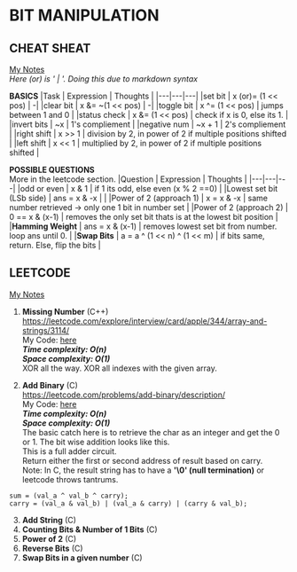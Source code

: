 # BIT MANIPULATION

## CHEAT SHEAT
[My Notes](https://drive.google.com/file/d/1yMp2blLH92lSgOJexTKLZR8p5Uy2qVIe/view?usp=sharing) <br />
*Here (or) is ' | '. Doing this due to markdown syntax* <br />

**BASICS**
|Task   | Expression  | Thoughts |
|---|---|---|
|set bit        | x (or)= (1 << pos)    | -|
|clear bit      | x &= ~(1 << pos)      | -|
|toggle bit     | x ^= (1 << pos)       | jumps between 1 and 0         |
|status check   | x &= (1 << pos)       | check if x is 0, else its 1.  |
|invert bits    | ~x                    | 1's compliement               |
|negative num   | ~x + 1                | 2's compliement               |
|right shift    | x >> 1                | division by 2, in power of 2 if multiple positions shifted    | 
|left shift     | x << 1                | multiplied by 2, in power of 2 if multiple positions shifted  |

**POSSIBLE QUESTIONS** <br />
More in the leetcode section. 
|Question   | Expression  | Thoughts |
|---|---|---|
|odd or even                | x & 1                 | if 1 its odd, else even   (x % 2 ==0)                 |
|Lowest set bit (LSb side)  | ans = x & -x          |                                                       |
|Power of 2  (approach 1)   | x = x & -x            | same number retrieved -> only one 1 bit in number set |
|Power of 2  (approach 2)   | 0 == x & (x-1)        | removes the only set bit thats is at the lowest bit position  |    
|**Hamming Weight**         | ans = x & (x-1)       | removes lowest set bit from number. loop ans until 0. |
|**Swap Bits**              | a = a ^ (1 << n) ^ (1 << m) | if bits same, return. Else, flip the bits       |       

## LEETCODE
[My Notes](https://drive.google.com/file/d/1Bgyo1it-MCAvFo60YM1Y6CWE8xdxUk5y/view?usp=sharing) <br />

1. **Missing Number** (C++) <br /> 
https://leetcode.com/explore/interview/card/apple/344/array-and-strings/3114/ <br />
My Code: [here](missing_numbers.cpp) <br />
***Time complexity: O(n)*** <br />
***Space complexity: O(1)*** <br />
XOR all the way. XOR all indexes with the given array.

2. **Add Binary** (C) <br /> 
https://leetcode.com/problems/add-binary/description/ <br />
My Code: [here](add_binary.c) <br />
***Time complexity: O(n)*** <br />
***Space complexity: O(1)*** <br />
The basic catch here is to retrieve the char as an integer and get the 0 or 1. The bit wise addition looks like this. <br />
This is a full adder circuit. <br />
Return either the first or second address of result based on carry. <br />
Note: In C, the result string has to have a **'\0' (null termination)** or leetcode throws tantrums.
```
sum = (val_a ^ val_b ^ carry);
carry = (val_a & val_b) | (val_a & carry) | (carry & val_b);
```
3. **Add String** (C) <br /> 
4. **Counting Bits & Number of 1 Bits** (C) <br />
5. **Power of 2** (C) <br />
6. **Reverse Bits** (C) <br />
7. **Swap Bits in a given number** (C) <br /> 


